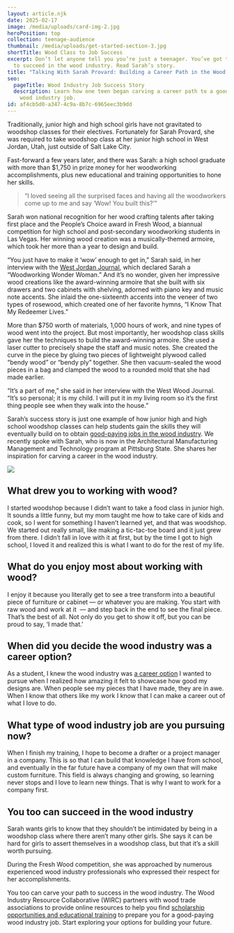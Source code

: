 ```yaml
---
layout: article.njk
date: 2025-02-17
image: /media/uploads/card-img-2.jpg
heroPosition: top
collection: teenage-audience
thumbnail: /media/uploads/get-started-section-3.jpg
shortTitle: Wood Class to Job Success
excerpt: Don’t let anyone tell you you’re just a teenager. You’ve got the skills
  to succeed in the wood industry. Read Sarah’s story.
title: "Talking With Sarah Provard: Building a Career Path in the Wood Industry"
seo:
  pageTitle: Wood Industry Job Success Story
  description: Learn how one teen began carving a career path to a good-paying
    wood industry job.
id: af4cb5d0-a347-4c9a-8b7c-6965eec3b9dd
---
```

Traditionally, junior high and high school girls have not gravitated to woodshop classes for their electives. Fortunately for Sarah Provard, she was required to take woodshop class at her junior high school in West Jordan, Utah, just outside of Salt Lake City.

Fast-forward a few years later, and there was Sarah: a high school graduate with more than $1,750 in prize money for her woodworking accomplishments, plus new educational and training opportunities to hone her skills.

> “I loved seeing all the surprised faces and having all the woodworkers come up to me and say ‘Wow! You built this?’” 

Sarah won national recognition for her wood crafting talents after taking first place and the People’s Choice award in Fresh Wood, a biannual competition for high school and post-secondary woodworking students in Las Vegas. Her winning wood creation was a musically-themed armoire, which took her more than a year to design and build.

“You just have to make it ‘wow’ enough to get in,” Sarah said, in her interview with the [West Jordan Journal](https://www.westjordanjournal.com/2017/08/31/153896/woodworking-wonder-woman), which declared Sarah a “Woodworking Wonder Woman.” And it’s no wonder, given her impressive wood creations like the award-winning armoire that she built with six drawers and two cabinets with shelving, adorned with piano key and music note accents. She inlaid the one-sixteenth accents into the veneer of two types of rosewood, which created one of her favorite hymns, “I Know That My Redeemer Lives.”

More than $750 worth of materials, 1,000 hours of work, and nine types of wood went into the project. But most importantly, her woodshop class skills gave her the techniques to build the award-winning armoire. She used a laser cutter to precisely shape the staff and music notes. She created the curve in the piece by gluing two pieces of lightweight plywood called “bendy wood” or “bendy ply” together. She then vacuum-sealed the wood pieces in a bag and clamped the wood to a rounded mold that she had made earlier.

“It’s a part of me,” she said in her interview with the West Wood Journal. “It’s so personal; it is my child. I will put it in my living room so it’s the first thing people see when they walk into the house.”

Sarah’s success story is just one example of how junior high and high school woodshop classes can help students gain the skills they will eventually build on to obtain [good-paying jobs in the wood industry](https://youwood.com/why-wood/). We recently spoke with Sarah, who is now in the Architectural Manufacturing Management and Technology program at Pittsburg State. She shares her inspiration for carving a career in the wood industry.

![](/media/uploads/sarah-provard-min.jpg)

## What drew you to working with wood?

I started woodshop because I didn’t want to take a food class in junior high. It sounds a little funny, but my mom taught me how to take care of kids and cook, so I went for something I haven’t learned yet, and that was woodshop. We started out really small, like making a tic-tac-toe board and it just grew from there. I didn’t fall in love with it at first, but by the time I got to high school, I loved it and realized this is what I want to do for the rest of my life.

## What do you enjoy most about working with wood?

I enjoy it because you literally get to see a tree transform into a beautiful piece of furniture or cabinet — or whatever you are making. You start with raw wood and work at it  — and step back in the end to see the final piece. That’s the best of all. Not only do you get to show it off, but you can be proud to say, ‘I made that.’

## When did you decide the wood industry was a career option?

As a student, I knew the wood industry was [a career option](https://youwood.com/careers/) I wanted to pursue when I realized how amazing it felt to showcase how good my designs are. When people see my pieces that I have made, they are in awe. When I know that others like my work I know that I can make a career out of what I love to do.

## What type of wood industry job are you pursuing now?

When I finish my training, I hope to become a drafter or a project manager in a company. This is so that I can build that knowledge I have from school, and eventually in the far future have a company of my own that will make custom furniture. This field is always changing and growing, so learning never stops and I love to learn new things. That is why I want to work for a company first.

## You too can succeed in the wood industry

Sarah wants girls to know that they shouldn’t be intimidated by being in a woodshop class where there aren’t many other girls. She says it can be hard for girls to assert themselves in a woodshop class, but that it’s a skill worth pursuing.

During the Fresh Wood competition, she was approached by numerous experienced wood industry professionals who expressed their respect for her accomplishments. 

You too can carve your path to success in the wood industry. The Wood Industry Resource Collaborative (WIRC) partners with wood trade associations to provide online resources to help you find [scholarship opportunities and educational training](https://youwood.com/get-started/) to prepare you for a good-paying wood industry job. Start exploring your options for building your future.